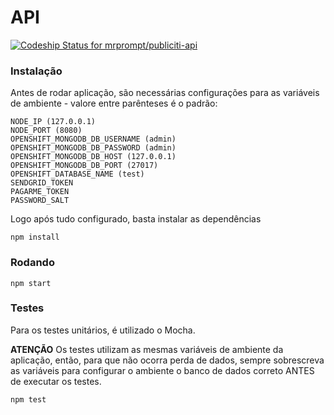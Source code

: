 # API

[![Codeship Status for mrprompt/publiciti-api](https://codeship.com/projects/69ae5cc0-9e39-0133-d4d4-2a763bc2b06b/status?branch=master)](https://codeship.com/projects/127714)

### Instalação

Antes de rodar aplicação, são necessárias configurações para as variáveis de ambiente - valore entre parênteses é o padrão:

```
NODE_IP (127.0.0.1)
NODE_PORT (8080)
OPENSHIFT_MONGODB_DB_USERNAME (admin)
OPENSHIFT_MONGODB_DB_PASSWORD (admin)
OPENSHIFT_MONGODB_DB_HOST (127.0.0.1)
OPENSHIFT_MONGODB_DB_PORT (27017)
OPENSHIFT_DATABASE_NAME (test)
SENDGRID_TOKEN 
PAGARME_TOKEN
PASSWORD_SALT
``` 

Logo após tudo configurado, basta instalar as dependências

```
npm install
```


### Rodando

```
npm start
```


### Testes

Para os testes unitários, é utilizado o Mocha.

**ATENÇÃO**
Os testes utilizam as mesmas variáveis de ambiente da aplicação, então, para que não ocorra perda de dados, sempre
sobrescreva as variáveis para configurar o ambiente o banco de dados correto ANTES de executar os testes.

```
npm test
```